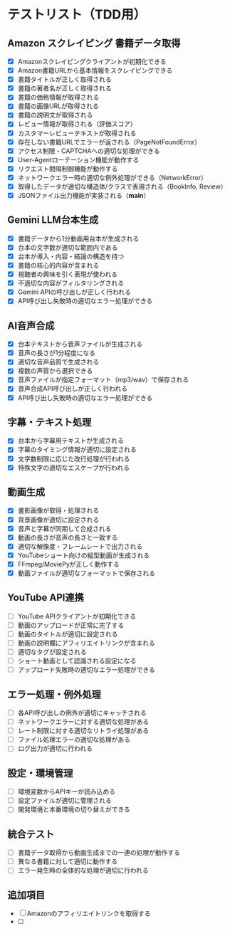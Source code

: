 # テストリスト（TDD用）

## Amazon スクレイピング 書籍データ取得
- [x] Amazonスクレイピングクライアントが初期化できる
- [x] Amazon書籍URLから基本情報をスクレイピングできる
- [x] 書籍タイトルが正しく取得される
- [x] 書籍の著者名が正しく取得される
- [x] 書籍の価格情報が取得される
- [x] 書籍の画像URLが取得される
- [x] 書籍の説明文が取得される
- [x] レビュー情報が取得される（評価スコア）
- [x] カスタマーレビューテキストが取得される
- [x] 存在しない書籍URLでエラーが返される（PageNotFoundError）
- [x] アクセス制限・CAPTCHAへの適切な処理ができる
- [x] User-Agentローテーション機能が動作する
- [x] リクエスト間隔制御機能が動作する
- [x] ネットワークエラー時の適切な例外処理ができる（NetworkError）
- [x] 取得したデータが適切な構造体/クラスで表現される（BookInfo, Review）
- [x] JSONファイル出力機能が実装される（__main__）

## Gemini LLM台本生成
- [x] 書籍データから1分動画用台本が生成される
- [x] 台本の文字数が適切な範囲内である
- [x] 台本が導入・内容・結論の構造を持つ
- [x] 書籍の核心的内容が含まれる
- [x] 視聴者の興味を引く表現が使われる
- [x] 不適切な内容がフィルタリングされる
- [x] Gemini APIの呼び出しが正しく行われる
- [x] API呼び出し失敗時の適切なエラー処理ができる

## AI音声合成
- [x] 台本テキストから音声ファイルが生成される
- [x] 音声の長さが1分程度になる
- [x] 適切な音声品質で生成される
- [x] 複数の声質から選択できる
- [x] 音声ファイルが指定フォーマット（mp3/wav）で保存される
- [x] 音声合成API呼び出しが正しく行われる
- [x] API呼び出し失敗時の適切なエラー処理ができる

## 字幕・テキスト処理
- [x] 台本から字幕用テキストが生成される
- [x] 字幕のタイミング情報が適切に設定される
- [x] 文字数制限に応じた改行処理が行われる
- [x] 特殊文字の適切なエスケープが行われる

## 動画生成
- [x] 書影画像が取得・処理される
- [x] 背景画像が適切に設定される
- [x] 音声と字幕が同期して合成される
- [x] 動画の長さが音声の長さと一致する
- [x] 適切な解像度・フレームレートで出力される
- [x] YouTubeショート向けの縦型動画が生成される
- [x] FFmpeg/MoviePyが正しく動作する
- [x] 動画ファイルが適切なフォーマットで保存される

## YouTube API連携
- [ ] YouTube APIクライアントが初期化できる
- [ ] 動画のアップロードが正常に完了する
- [ ] 動画のタイトルが適切に設定される
- [ ] 動画の説明欄にアフィリエイトリンクが含まれる
- [ ] 適切なタグが設定される
- [ ] ショート動画として認識される設定になる
- [ ] アップロード失敗時の適切なエラー処理ができる

## エラー処理・例外処理
- [ ] 各API呼び出しの例外が適切にキャッチされる
- [ ] ネットワークエラーに対する適切な処理がある
- [ ] レート制限に対する適切なリトライ処理がある
- [ ] ファイル処理エラーの適切な処理がある
- [ ] ログ出力が適切に行われる

## 設定・環境管理
- [ ] 環境変数からAPIキーが読み込める
- [ ] 設定ファイルが適切に管理される
- [ ] 開発環境と本番環境の切り替えができる

## 統合テスト
- [ ] 書籍データ取得から動画生成までの一連の処理が動作する
- [ ] 異なる書籍に対して適切に動作する
- [ ] エラー発生時の全体的な処理が適切に行われる

## 追加項目
- [ ] Amazonのアフィリエイトリンクを取得する
- [ ] 